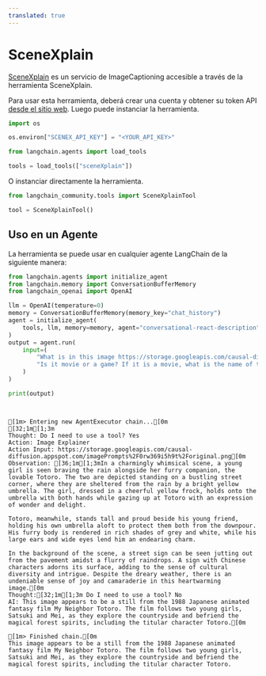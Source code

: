 ```yaml
---
translated: true
---
```


# SceneXplain

[SceneXplain](https://scenex.jina.ai/) es un servicio de ImageCaptioning accesible a través de la herramienta SceneXplain.

Para usar esta herramienta, deberá crear una cuenta y obtener su token API [desde el sitio web](https://scenex.jina.ai/api). Luego puede instanciar la herramienta.

```python
import os

os.environ["SCENEX_API_KEY"] = "<YOUR_API_KEY>"
```

```python
from langchain.agents import load_tools

tools = load_tools(["sceneXplain"])
```

O instanciar directamente la herramienta.

```python
from langchain_community.tools import SceneXplainTool

tool = SceneXplainTool()
```

## Uso en un Agente

La herramienta se puede usar en cualquier agente LangChain de la siguiente manera:

```python
from langchain.agents import initialize_agent
from langchain.memory import ConversationBufferMemory
from langchain_openai import OpenAI

llm = OpenAI(temperature=0)
memory = ConversationBufferMemory(memory_key="chat_history")
agent = initialize_agent(
    tools, llm, memory=memory, agent="conversational-react-description", verbose=True
)
output = agent.run(
    input=(
        "What is in this image https://storage.googleapis.com/causal-diffusion.appspot.com/imagePrompts%2F0rw369i5h9t%2Foriginal.png. "
        "Is it movie or a game? If it is a movie, what is the name of the movie?"
    )
)

print(output)
```

```output


[1m> Entering new AgentExecutor chain...[0m
[32;1m[1;3m
Thought: Do I need to use a tool? Yes
Action: Image Explainer
Action Input: https://storage.googleapis.com/causal-diffusion.appspot.com/imagePrompts%2F0rw369i5h9t%2Foriginal.png[0m
Observation: [36;1m[1;3mIn a charmingly whimsical scene, a young girl is seen braving the rain alongside her furry companion, the lovable Totoro. The two are depicted standing on a bustling street corner, where they are sheltered from the rain by a bright yellow umbrella. The girl, dressed in a cheerful yellow frock, holds onto the umbrella with both hands while gazing up at Totoro with an expression of wonder and delight.

Totoro, meanwhile, stands tall and proud beside his young friend, holding his own umbrella aloft to protect them both from the downpour. His furry body is rendered in rich shades of grey and white, while his large ears and wide eyes lend him an endearing charm.

In the background of the scene, a street sign can be seen jutting out from the pavement amidst a flurry of raindrops. A sign with Chinese characters adorns its surface, adding to the sense of cultural diversity and intrigue. Despite the dreary weather, there is an undeniable sense of joy and camaraderie in this heartwarming image.[0m
Thought:[32;1m[1;3m Do I need to use a tool? No
AI: This image appears to be a still from the 1988 Japanese animated fantasy film My Neighbor Totoro. The film follows two young girls, Satsuki and Mei, as they explore the countryside and befriend the magical forest spirits, including the titular character Totoro.[0m

[1m> Finished chain.[0m
This image appears to be a still from the 1988 Japanese animated fantasy film My Neighbor Totoro. The film follows two young girls, Satsuki and Mei, as they explore the countryside and befriend the magical forest spirits, including the titular character Totoro.
```
